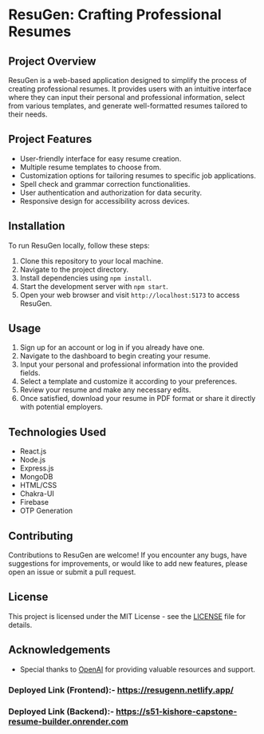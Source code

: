 ﻿# ResuGen: Crafting Professional Resumes

## Project Overview

ResuGen is a web-based application designed to simplify the process of creating professional resumes. It provides users with an intuitive interface where they can input their personal and professional information, select from various templates, and generate well-formatted resumes tailored to their needs.

## Project Features

- User-friendly interface for easy resume creation.
- Multiple resume templates to choose from.
- Customization options for tailoring resumes to specific job applications.
- Spell check and grammar correction functionalities.
- User authentication and authorization for data security.
- Responsive design for accessibility across devices.

## Installation


To run ResuGen locally, follow these steps:

1. Clone this repository to your local machine.
2. Navigate to the project directory.
3. Install dependencies using `npm install`.
4. Start the development server with `npm start`.
5. Open your web browser and visit `http://localhost:5173` to access ResuGen.

## Usage

1. Sign up for an account or log in if you already have one.
2. Navigate to the dashboard to begin creating your resume.
3. Input your personal and professional information into the provided fields.
4. Select a template and customize it according to your preferences.
5. Review your resume and make any necessary edits.
6. Once satisfied, download your resume in PDF format or share it directly with potential employers.

## Technologies Used

- React.js
- Node.js
- Express.js
- MongoDB
- HTML/CSS
- Chakra-UI
- Firebase
- OTP Generation

## Contributing

Contributions to ResuGen are welcome! If you encounter any bugs, have suggestions for improvements, or would like to add new features, please open an issue or submit a pull request.

## License

This project is licensed under the MIT License - see the [LICENSE](LICENSE) file for details.

## Acknowledgements

- Special thanks to [OpenAI](https://openai.com) for providing valuable resources and support.

### Deployed Link (Frontend):- https://resugenn.netlify.app/
### Deployed Link (Backend):- https://s51-kishore-capstone-resume-builder.onrender.com
